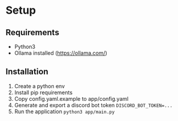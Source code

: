 # Setup

## Requirements
- Python3
- Ollama installed (https://ollama.com/)

## Installation
1. Create a python env
1. Install pip requirements
1. Copy config.yaml.example to app/config.yaml
1. Generate and export a discord bot token `DISCORD_BOT_TOKEN=...`
1. Run the application `python3 app/main.py
`